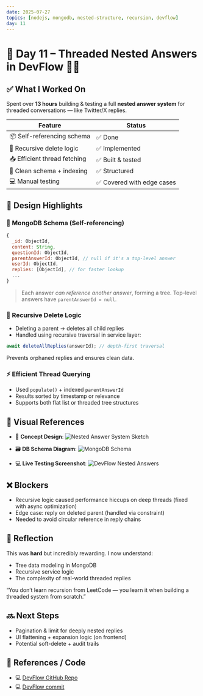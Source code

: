 ```yaml
---
date: 2025-07-27
topics: [nodejs, mongodb, nested-structure, recursion, devflow]
day: 11
---
```


# 📘 Day 11 – Threaded Nested Answers in DevFlow 🧠💬

## ✅ What I Worked On

Spent over **13 hours** building & testing a full **nested answer system** for threaded conversations — like Twitter/X replies.

| Feature | Status |
|--------|--------|
| 📦 Self-referencing schema | ✅ Done |
| 🔁 Recursive delete logic | ✅ Implemented |
| 📥 Efficient thread fetching | ✅ Built & tested |
| 🧠 Clean schema + indexing | ✅ Structured |
| 💻 Manual testing | ✅ Covered with edge cases |


## 🧠 Design Highlights

### 📐 MongoDB Schema (Self-referencing)
```js
{
  _id: ObjectId,
  content: String,
  questionId: ObjectId,
  parentAnswerId: ObjectId, // null if it's a top-level answer
  userId: ObjectId,
  replies: [ObjectId], // for faster lookup
  ...
}
````

> Each answer *can reference another answer*, forming a tree.
> Top-level answers have `parentAnswerId = null`.

### 🔁 Recursive Delete Logic

* Deleting a parent → deletes all child replies
* Handled using recursive traversal in service layer:

```ts
await deleteAllReplies(answerId); // depth-first traversal
```

 Prevents orphaned replies and ensures clean data.

### ⚡ Efficient Thread Querying

* Used `populate()` + indexed `parentAnswerId`
* Results sorted by timestamp or relevance
* Supports both flat list or threaded tree structures


## 📸 Visual References

* 🧠 **Concept Design**:
  ![Nested Answer System Sketch](https://pbs.twimg.com/media/Gwy7M7bXEAAUtK2?format=jpg\&name=large)

* 🗃️ **DB Schema Diagram**:
  ![MongoDB Schema](https://pbs.twimg.com/media/Gwy7ZrxXUAArV95?format=png\&name=900x900)

* 💻 **Live Testing Screenshot**:
  ![DevFlow Nested Answers](https://pbs.twimg.com/media/Gw1udSEXQAA7p_3?format=jpg\&name=large)


## ❌ Blockers

* Recursive logic caused performance hiccups on deep threads (fixed with async optimization)
* Edge case: reply on deleted parent (handled via constraint)
* Needed to avoid circular reference in reply chains


## 🧠 Reflection

This was **hard** but incredibly rewarding.
I now understand:

* Tree data modeling in MongoDB
* Recursive service logic
* The complexity of real-world threaded replies

 “You don’t learn recursion from LeetCode — you learn it when building a threaded system from scratch.”


## 🔜 Next Steps

* Pagination & limit for deeply nested replies
* UI flattening + expansion logic (on frontend)
* Potential soft-delete + audit trails


## 🔗 References / Code

* 💻 [DevFlow GitHub Repo](https://github.com/Sangam5756/devflow)
* 💻 [DevFlow commit](https://github.com/Sangam5756/devflow/commit/2be74f5f47de1440766e182271630ca5deb77161)


